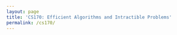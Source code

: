 ```yaml
---
layout: page
title: 'CS170: Efficient Algorithms and Intractible Problems'
permalink: /cs170/
---
```


